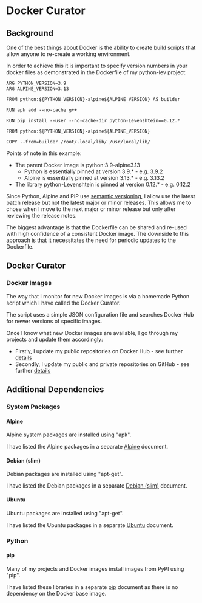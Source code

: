 # Docker Curator

## Background

One of the best things about Docker is the ability to create build scripts that allow anyone to re-create a working environment.

In order to achieve this it is important to specify version numbers in your docker files as demonstrated in the Dockerfile of my python-lev project:

```
ARG PYTHON_VERSION=3.9
ARG ALPINE_VERSION=3.13

FROM python:${PYTHON_VERSION}-alpine${ALPINE_VERSION} AS builder

RUN apk add --no-cache g++

RUN pip install --user --no-cache-dir python-Levenshtein==0.12.*

FROM python:${PYTHON_VERSION}-alpine${ALPINE_VERSION}

COPY --from=builder /root/.local/lib/ /usr/local/lib/
```

Points of note in this example:

- The parent Docker image is python:3.9-alpine3.13
  - Python is essentially pinned at version 3.9.* - e.g. 3.9.2
  - Alpine is essentially pinned at version 3.13.* - e.g. 3.13.2
- The library python-Levenshtein is pinned at version 0.12.* - e.g. 0.12.2

Since Python, Alpine and PIP use [semantic versioning](https://semver.org/), I allow use the latest patch release but not the latest major or minor releases. This allows me to chose when I move to the next major or minor release but only after reviewing the release notes.

The biggest advantage is that the Dockerfile can be shared and re-used with high confidence of a consistent Docker image. The downside to this approach is that it necessitates the need for periodic updates to the Dockerfile.



## Docker Curator

### Docker Images

The way that I monitor for new Docker images is via a homemade Python script which I have called the Docker Curator.

The script uses a simple JSON configuration file and searches Docker Hub for newer versions of specific images.

Once I know what new Docker images are available, I go through my projects and update them accordingly:

- Firstly, I update my public repositories on Docker Hub - see further [details](dockerhub/README.md)
- Secondly, I update my public and private repositories on GitHub - see further [details](github.md)





## Additional Dependencies

### System Packages

#### Alpine

Alpine system packages are installed using "apk".

I have listed the Alpine packages in a separate [Alpine](alpine.md) document.



#### Debian (slim)

Debian packages are installed using "apt-get".

I have listed the Debian packages in a separate [Debian (slim)](debian-slim.md) document.

  

#### Ubuntu

Ubuntu packages are installed using "apt-get".

I have listed the Ubuntu packages in a separate [Ubuntu](ubuntu.md) document.

  

### Python

#### pip

Many of my projects and Docker images install images from PyPI using "pip".

I have listed these libraries in a separate [pip](pip/README.md) document as there is no dependency on the Docker base image.